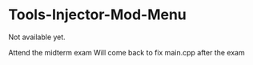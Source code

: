 # Tools-Injector-Mod-Menu
 
Not available yet.

Attend the midterm exam Will come back to fix main.cpp after the exam
